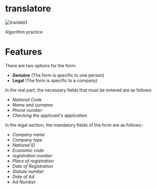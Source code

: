 # translatore

![tranlate1](https://github.com/user-attachments/assets/a3d7d435-ceb8-4289-80a8-284a106d48c5)

Algorithm practice

# Features
There are two options for the form:
- __Genuine__ (The form is specific to one person)
- __Legal__ (The form is specific to a company)

In the real part, the necessary fields that must be entered are as follows:
- _National Code_
- _Name and surname_
- _Phone number_
- _Checking the applicant's application_

In the legal section, the mandatory fields of the form are as follows::
- _Company name_
- _Company type_
- _National ID_
- _Economic code_
- _registration number_
- _Place of registration_
- _Date of Registration_
- _Statute number_
- _Date of Ad_
- _Ad Number_
